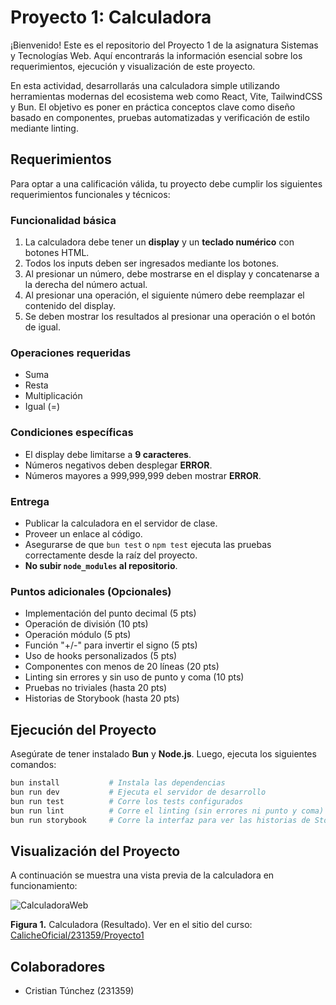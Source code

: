 # **Proyecto 1: Calculadora**

¡Bienvenido! Este es el repositorio del Proyecto 1 de la asignatura Sistemas y Tecnologías Web. Aquí encontrarás la información esencial sobre los requerimientos, ejecución y visualización de este proyecto.

En esta actividad, desarrollarás una calculadora simple utilizando herramientas modernas del ecosistema web como React, Vite, TailwindCSS y Bun. El objetivo es poner en práctica conceptos clave como diseño basado en componentes, pruebas automatizadas y verificación de estilo mediante linting.

## **Requerimientos**

Para optar a una calificación válida, tu proyecto debe cumplir los siguientes requerimientos funcionales y técnicos:

### Funcionalidad básica
1. La calculadora debe tener un **display** y un **teclado numérico** con botones HTML.
2. Todos los inputs deben ser ingresados mediante los botones.
3. Al presionar un número, debe mostrarse en el display y concatenarse a la derecha del número actual.
4. Al presionar una operación, el siguiente número debe reemplazar el contenido del display.
5. Se deben mostrar los resultados al presionar una operación o el botón de igual.

### Operaciones requeridas
- Suma  
- Resta  
- Multiplicación  
- Igual (=)

### Condiciones específicas
- El display debe limitarse a **9 caracteres**.
- Números negativos deben desplegar **ERROR**.
- Números mayores a 999,999,999 deben mostrar **ERROR**.

### Entrega
- Publicar la calculadora en el servidor de clase.
- Proveer un enlace al código.
- Asegurarse de que `bun test` o `npm test` ejecuta las pruebas correctamente desde la raíz del proyecto.
- **No subir `node_modules` al repositorio**.

### Puntos adicionales (Opcionales)
- Implementación del punto decimal (5 pts)
- Operación de división (10 pts)
- Operación módulo (5 pts)
- Función "+/-" para invertir el signo (5 pts)
- Uso de hooks personalizados (5 pts)
- Componentes con menos de 20 líneas (20 pts)
- Linting sin errores y sin uso de punto y coma (10 pts)
- Pruebas no triviales (hasta 20 pts)
- Historias de Storybook (hasta 20 pts)

## **Ejecución del Proyecto**

Asegúrate de tener instalado **Bun** y **Node.js**. Luego, ejecuta los siguientes comandos:

```bash
bun install           # Instala las dependencias
bun run dev           # Ejecuta el servidor de desarrollo
bun run test          # Corre los tests configurados
bun run lint          # Corre el linting (sin errores ni punto y coma)
bun run storybook     # Corre la interfaz para ver las historias de Storybook
```

## **Visualización del Proyecto**

A continuación se muestra una vista previa de la calculadora en funcionamiento:  

![CalculadoraWeb](https://i.imgur.com/pRIwz0d.png)  

**Figura 1.** Calculadora (Resultado). Ver en el sitio del curso: [CalicheOficial/231359/Proyecto1](https://calicheoficial.lat/231359/Proyecto-1/index.html)  

## **Colaboradores**  

- Cristian Túnchez (231359)
